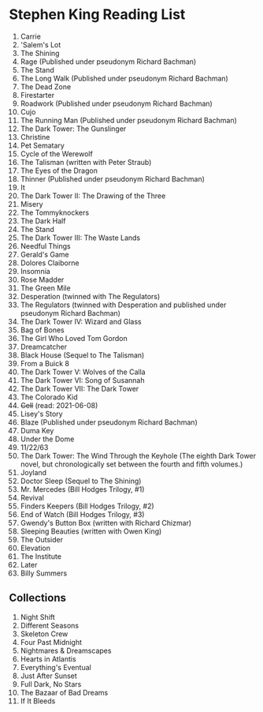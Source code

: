 # Stephen King Reading List

1. Carrie
1. 'Salem's Lot
1. The Shining
1. Rage (Published under pseudonym Richard Bachman)
1. The Stand
1. The Long Walk (Published under pseudonym Richard Bachman)
1. The Dead Zone
1. Firestarter
1. Roadwork (Published under pseudonym Richard Bachman)
1. Cujo
1. The Running Man (Published under pseudonym Richard Bachman)
1. The Dark Tower: The Gunslinger
1. Christine
1. Pet Sematary
1. Cycle of the Werewolf
1. The Talisman (written with Peter Straub)
1. The Eyes of the Dragon
1. Thinner (Published under pseudonym Richard Bachman)
1. It
1. The Dark Tower II: The Drawing of the Three
1. Misery
1. The Tommyknockers
1. The Dark Half
1. The Stand
1. The Dark Tower III: The Waste Lands
1. Needful Things
1. Gerald's Game
1. Dolores Claiborne
1. Insomnia
1. Rose Madder
1. The Green Mile
1. Desperation (twinned with The Regulators)
1. The Regulators (twinned with Desperation and published under pseudonym Richard Bachman)
1. The Dark Tower IV: Wizard and Glass
1. Bag of Bones
1. The Girl Who Loved Tom Gordon
1. Dreamcatcher
1. Black House (Sequel to The Talisman)
1. From a Buick 8
1. The Dark Tower V: Wolves of the Calla
1. The Dark Tower VI: Song of Susannah
1. The Dark Tower VII: The Dark Tower
1. The Colorado Kid
1. ~~Cell~~ (read: 2021-06-08)
1. Lisey's Story
1. Blaze (Published under pseudonym Richard Bachman)
1. Duma Key
1. Under the Dome
1. 11/22/63
1. The Dark Tower: The Wind Through the Keyhole (The eighth Dark Tower novel, but chronologically set between the fourth and fifth volumes.)
1. Joyland
1. Doctor Sleep (Sequel to The Shining)
1. Mr. Mercedes (Bill Hodges Trilogy, #1)
1. Revival
1. Finders Keepers (Bill Hodges Trilogy, #2)
1. End of Watch (Bill Hodges Trilogy, #3)
1. Gwendy's Button Box (written with Richard Chizmar)
1. Sleeping Beauties (written with Owen King)
1. The Outsider
1. Elevation
1. The Institute
1. Later
1. Billy Summers

## Collections

1. Night Shift
1. Different Seasons
1. Skeleton Crew
1. Four Past Midnight
1. Nightmares & Dreamscapes
1. Hearts in Atlantis
1. Everything's Eventual
1. Just After Sunset
1. Full Dark, No Stars
1. The Bazaar of Bad Dreams
1. If It Bleeds